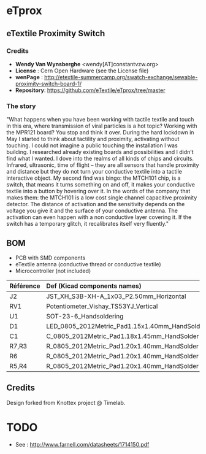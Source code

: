# eTprox
## eTextile Proximity Switch

### Credits
- **Wendy Van Wynsberghe** <wendy[AT]constantvzw.org>
- **License** : Cern Open Hardware (see the License file)
- **wenPage** : http://etextile-summercamp.org/swatch-exchange/sewable-proximity-switch-board-1/
- **Repository**: https://github.com/eTextile/eTprox/tree/master

### The story
"What happens when you have been working with tactile textile and touch in this era, where transmission of viral particles is a hot topic? Working with the MPR121 board? You stop and think it over. During the hard lockdown in May I started to think about tactility and proximity, activating without touching. I could not imagine a public touching the installation I was building. I researched already existing boards and possibilities and I didn’t find what I wanted. I dove into the realms of all kinds of chips and circuits. Infrared, ultrasonic, time of flight – they are all sensors that handle proximity and distance but they do not turn your conductive textile into a tactile interactive object. My second find was bingo: the MTCH101 chip, is a switch, that means it turns something on and off, it makes your conductive textile into a button by hovering over it. In the words of the company that makes them: the MTCH101 is a low cost single channel capacitive proximity detector. The distance of activation and the sensitivity depends on the voltage you give it and the surface of your conductive antenna. The activation can even happen with a non conductive layer covering it. If the switch has a temporary glitch, it recalibrates itself very fluently."

## BOM
- PCB with SMD components
- eTextile antenna (conductive thread or conductive textile)
- Microcontroller (not included)

| Référence                | Def (Kicad components names)                  | Quantity | Value   |
|:-------------------------|:----------------------------------------------|----------|:--------|
|  J2	                   | JST_XH_S3B-XH-A_1x03_P2.50mm_Horizontal	   |    1     |         |
|  RV1	                   | Potentiometer_Vishay_TS53YJ_Vertical	       |    1	  | 10K     |
|  U1	                   | SOT-23-6_Handsoldering	                       |    1	  | MTCH101 | 
|  D1	                   | LED_0805_2012Metric_Pad1.15x1.40mm_HandSolder |    1	  | LED     |
|  C1	                   | C_0805_2012Metric_Pad1.18x1.45mm_HandSolder   |    1	  | 0.1µF   |
|  R7,R3	               | R_0805_2012Metric_Pad1.20x1.40mm_HandSolder   |    2	  | 4.7K    |
|  R6	                   | R_0805_2012Metric_Pad1.20x1.40mm_HandSolder   |    1	  | 1K      |
|  R5,R4	               | R_0805_2012Metric_Pad1.20x1.40mm_HandSolder   |    2	  | 10K     |

## Credits
Design forked from Knottex project @ Timelab.

# TODO
- See : http://www.farnell.com/datasheets/1714150.pdf
